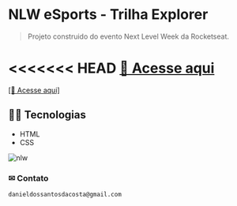 # NLW eSports - Trilha Explorer
> Projeto construido do evento Next Level Week da Rocketseat.

<<<<<<< HEAD
[🔧 Acesse aqui](https://danielcosta12.github.io/nlwEsports/)
=======
<a href="https://danielcosta12.github.io/nlwEsports/" target="_blank">[🔧 Acesse aqui]</a>
## 👨‍💻 Tecnologias

- HTML
- CSS


![nlw](https://user-images.githubusercontent.com/72768515/190541068-25318143-6250-4f8b-a807-954ec0ea8776.gif)


### ✉ Contato 
    danieldossantosdacosta@gmail.com
    
